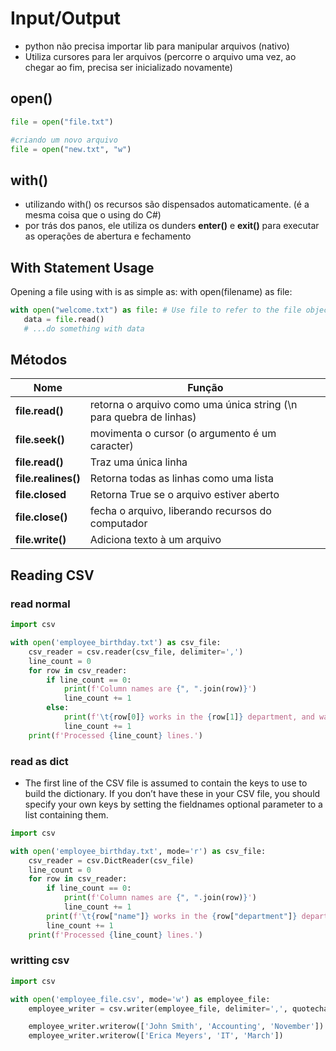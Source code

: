 # Input/Output
- python não precisa importar lib para manipular arquivos (nativo)
- Utiliza cursores para ler arquivos (percorre o arquivo uma vez, ao chegar ao fim, precisa ser inicializado novamente)

## open()
```python
file = open("file.txt")

#criando um novo arquivo
file = open("new.txt", "w")
```

## with()
- utilizando with() os recursos são dispensados automaticamente. (é a mesma coisa que o using do C#)
- por trás dos panos, ele utiliza os dunders __enter()__ e __exit()__ para executar as operações de abertura e fechamento

## With Statement Usage
Opening a file using with is as simple as: with open(filename) as file:

```python
with open("welcome.txt") as file: # Use file to refer to the file object
   data = file.read()
   # ...do something with data
```

## Métodos
|Nome|Função|
|----|------|
|**file.read()**|retorna o arquivo como uma única string (\n para quebra de linhas)|
|**file.seek()**|movimenta o cursor (o argumento é um caracter)|
|**file.read()**|Traz uma única linha|
|**file.realines()**|Retorna todas as linhas como uma lista|
|**file.closed**|Retorna True se o arquivo estiver aberto|
|**file.close()**|fecha o arquivo, liberando recursos do computador|
|**file.write(<string>)**|Adiciona texto à um arquivo|

## Reading CSV
### read normal
```python
import csv

with open('employee_birthday.txt') as csv_file:
    csv_reader = csv.reader(csv_file, delimiter=',')
    line_count = 0
    for row in csv_reader:
        if line_count == 0:
            print(f'Column names are {", ".join(row)}')
            line_count += 1
        else:
            print(f'\t{row[0]} works in the {row[1]} department, and was born in {row[2]}.')
            line_count += 1
    print(f'Processed {line_count} lines.')
 ```
 
 ### read as dict
 - The first line of the CSV file is assumed to contain the keys to use to build the dictionary. If you don’t have these in your CSV file, you should specify your own keys by setting the fieldnames optional parameter to a list containing them.
```python
import csv

with open('employee_birthday.txt', mode='r') as csv_file:
    csv_reader = csv.DictReader(csv_file)
    line_count = 0
    for row in csv_reader:
        if line_count == 0:
            print(f'Column names are {", ".join(row)}')
            line_count += 1
        print(f'\t{row["name"]} works in the {row["department"]} department, and was born in {row["birthday month"]}.')
        line_count += 1
    print(f'Processed {line_count} lines.')
```
### writting csv
```python
import csv

with open('employee_file.csv', mode='w') as employee_file:
    employee_writer = csv.writer(employee_file, delimiter=',', quotechar='"', quoting=csv.QUOTE_MINIMAL)

    employee_writer.writerow(['John Smith', 'Accounting', 'November'])
    employee_writer.writerow(['Erica Meyers', 'IT', 'March'])
```
